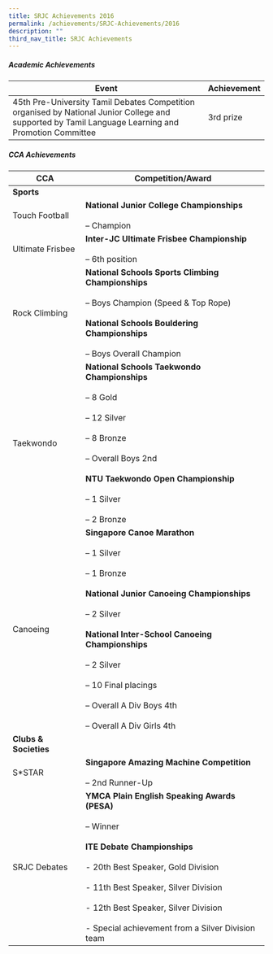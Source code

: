 ```yaml
---
title: SRJC Achievements 2016
permalink: /achievements/SRJC-Achievements/2016
description: ""
third_nav_title: SRJC Achievements
---
```

##### **Academic Achievements**

| **Event** | **Achievement** |
|---|---|
| 45th Pre-University Tamil Debates Competition organised by National Junior College and supported by Tamil Language Learning and Promotion Committee | 3rd prize |


##### **CCA Achievements**


| **CCA** | **Competition/Award** |
|---|---|
| **Sports** |  |
| Touch Football | **National Junior College Championships**<br><br>– Champion |
| Ultimate Frisbee | **Inter-JC Ultimate Frisbee Championship**<br><br>– 6th position |
| Rock Climbing | **National Schools Sports Climbing Championships**<br><br>– Boys Champion (Speed & Top Rope)<br><br>**National Schools Bouldering Championships**<br><br>– Boys Overall Champion |
| Taekwondo | **National Schools Taekwondo Championships**<br><br>– 8 Gold<br><br>– 12 Silver<br><br>– 8 Bronze<br><br>– Overall Boys 2nd<br><br>**NTU Taekwondo Open Championship**<br><br>– 1 Silver<br><br>– 2 Bronze |
| Canoeing | **Singapore Canoe Marathon**<br><br>– 1 Silver<br><br>– 1 Bronze<br><br>**National Junior Canoeing Championships**<br><br>– 2 Silver<br><br>**National Inter-School Canoeing Championships**<br><br>– 2 Silver<br><br>– 10 Final placings<br><br>– Overall A Div Boys 4th<br><br>– Overall A Div Girls 4th |
| **Clubs & Societies** |  |
| S*STAR | **Singapore Amazing Machine Competition**<br><br>– 2nd Runner-Up |
| SRJC Debates | **YMCA Plain English Speaking Awards (PESA)**<br><br>– Winner<br><br>**ITE Debate Championships**<br><br>- 20th Best Speaker, Gold Division<br><br>- 11th Best Speaker, Silver Division<br><br>- 12th Best Speaker, Silver Division<br><br>- Special achievement from a Silver Division team |